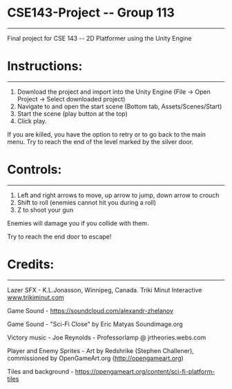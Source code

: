# CSE143-Project -- Group 113
-------------------------------------------------------------------------------------
Final project for CSE 143 -- 2D Platformer using the Unity Engine

# Instructions:
-------------------------------------------------------------------------------------
1. Download the project and import into the Unity Engine (File -> Open Project -> Select downloaded project)
2. Navigate to and open the start scene (Bottom tab, Assets/Scenes/Start) 
3. Start the scene (play button at the top)
4. Click play.

If you are killed, you have the option to retry or to go back to the main menu. 
Try to reach the end of the level marked by the silver door.

# Controls: 
-------------------------------------------------------------------------------------
1. Left and right arrows to move, up arrow to jump, down arrow to crouch
2. Shift to roll (enemies cannot hit you during a roll)
3. Z to shoot your gun

Enemies will damage you if you collide with them. 

Try to reach the end door to escape!

# Credits:
-------------------------------------------------------------------------------------
Lazer SFX - K.L.Jonasson, Winnipeg, Canada. Triki Minut Interactive www.trikiminut.com 

Game Sound - https://soundcloud.com/alexandr-zhelanov

Game Sound - "Sci-Fi Close" by Eric Matyas Soundimage.org 

Victory music - Joe Reynolds - Professorlamp @ jrtheories.webs.com

Player and Enemy Sprites - Art by Redshrike (Stephen Challener), commissioned by OpenGameArt.org (http://opengameart.org)

Tiles and background - https://opengameart.org/content/sci-fi-platform-tiles
